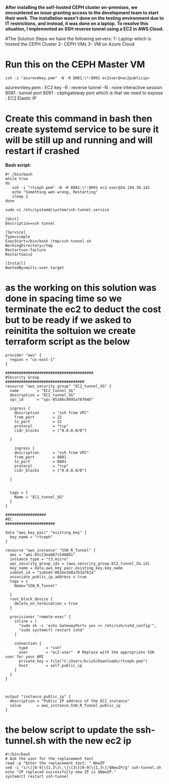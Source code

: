 **After installing the self-hosted CEPH cluster on-premises, we encountered an issue granting access to the development team to start their work. The installation wasn't done on the testing environment due to IT restrictions, and instead, it was done on a laptop. To resolve this situation, I implemented an SSH reverse tunnel using a EC2 in AWS Cloud.**

#The Solution Steps
we have the following servers:
1- Laptop which is hosted the CEPH Cluster
2- CEPH VMs
3- VM on Azure Cloud

# Run this on the CEPH Master VM
```console
ssh -i "azurevmkey.pem" -N -R 8081:\*:8091 ec2user@<ec2publicip>
```

azurevmkey.pem : EC2 key
-R : reverse tunnel
-N : none interactive session
8081 : tunnel port
8091 : cephgateway port which is that we need to expose
<azurepublicip> : EC2 Elastic IP

# Create this command in bash then create systemd service to be sure it will be still up and running and will restart if crashed
**Bash script:**
```console
#! /bin/bash
while true
do
   ssh -i "rtceph.pem" -N -R 8081:\*:8091 ec2-user@34.194.38.142
   echo "Something wen wrong, Restarting"
   sleep 2
done	
```


```markdown
sudo vi /etc/systemd/system/ssh-tunnel.service
```
```console
[Unit]
Description=ssh tunnel

[Service]
Type=simple
ExecStart=/bin/bash /tmp/ssh-tunnel.sh
WorkingDirectory=/tmp
Restart=on-failure
RestartSec=2

[Install]
WantedBy=multi-user.target
```

# as the working on this solution was done in spacing time so we terminate the ec2 to deduct the cost but to be ready if we asked to reinitita the soltuion we create terraform script as the below 


```console
provider "aws" {
  region = "us-east-1"
}

#######################################
#Security Group
###################################
resource "aws_security_group" "EC2_tunnel_SG" {
  name        = "EC2_tunnel_SG"
  description = "EC2_tunnel_SG"
  vpc_id      = "vpc-05106c9895a78764b"

  ingress {
    description      = "ssh from VPC"
    from_port        = 22
    to_port          = 22
    protocol         = "tcp"
    cidr_blocks      = ["0.0.0.0/0"] 

  }
  
    ingress {
    description      = "ssh from VPC"
    from_port        = 8081
    to_port          = 8081
    protocol         = "tcp"
    cidr_blocks      = ["0.0.0.0/0"] 

  }


  tags = {
    Name = "EC2_tunnel_SG"
  }
}

##################
#EC
######################

data "aws_key_pair" "existing_key" {
  key_name = "rtceph"
}

resource "aws_instance" "SSH_R_Tunnel" {
  ami = "ami-05c13eab67c5d8861"
  instance_type = "t3.micro"
  vpc_security_group_ids = [aws_security_group.EC2_tunnel_SG.id]
  key_name = data.aws_key_pair.existing_key.key_name
  subnet_id = "subnet-062ee1b8a7b3a761a"
  associate_public_ip_address = true
  tags = {
    Name="SSH_R_Tunnel"

  }
  root_block_device {
    delete_on_termination = true
  }
  
  provisioner "remote-exec" {
    inline = [
	  "sudo sh -c 'echo GatewayPorts yes >> /etc/ssh/sshd_config'",
      "sudo systemctl restart sshd"
    ]

    connection {
      type        = "ssh"
      user        = "ec2-user"  # Replace with the appropriate SSH user for your AMI
      private_key = file("C:/Users/brizk/Downloads/rtceph.pem")
      host        = self.public_ip
    }
  }
}



output "instance_public_ip" {
  description = "Public IP address of the EC2 instance"
  value       = aws_instance.SSH_R_Tunnel.public_ip
}

```

# the below script to update the ssh-tunnel.sh with the new ec2 ip
```console
#!/bin/bash
# Ask the user for the replacement text
read -p "Enter the replacement text: " NewIP
sed -i "s/\([0-9]\{1,3\}\.\)\{3\}[0-9]\{1,3\}/$NewIP/g" ssh-tunnel.sh
echo "IP replaced successfully new IP is $NewIP."
systemctl restart ssh-tunnel
```